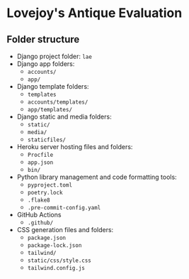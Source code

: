 # Lovejoy's Antique Evaluation

## Folder structure
- Django project folder: `lae`
- Django app folders:
    - `accounts/`
    - `app/`
- Django template folders:
    - `templates`
    - `accounts/templates/`
    - `app/templates/`
- Django static and media folders:
    - `static/`
    - `media/`
    - `staticfiles/`
- Heroku server hosting files and folders:
    - `Procfile`
    - `app.json`
    - `bin/`
- Python library management and code formatting tools:
    - `pyproject.toml`
    - `poetry.lock`
    - `.flake8`
    - `.pre-commit-config.yaml`
- GitHub Actions
    - `.github/`
- CSS generation files and folders:
    - `package.json`
    - `package-lock.json`
    - `tailwind/`
    - `static/css/style.css`
    - `tailwind.config.js`
